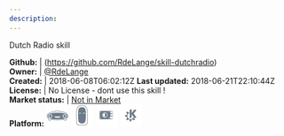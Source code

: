 ```yaml
---
description: 
---
```

Dutch Radio skill



**Github:** | (https://github.com/RdeLange/skill-dutchradio)  
**Owner:** | [@RdeLange](https://github.com/RdeLange)  
**Created:** | 2018-06-08T06:02:12Z  **Last updated:** 2018-06-21T22:10:44Z  
**License:** | No License - dont use this skill !  
**Market status:** | [Not in Market](https://market.mycroft.ai/skill/)  
**Platform:**   ![](.gitbook/assets/mark-1-icon.png)  ![](.gitbook/assets/mark-2-icon.png)  ![](.gitbook/assets/picroft-icon.png)  ![](.gitbook/assets/kde.png)   
